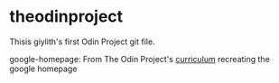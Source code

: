 # theodinproject
Thisis giylith's first Odin Project git file.

google-homepage: From The Odin Project's [curriculum](http://www.theodinproject.com/web-development-101/html-css)
recreating the google homepage